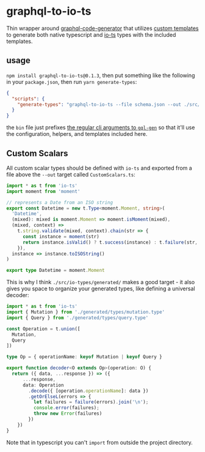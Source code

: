 # graphql-to-io-ts
Thin wrapper around [graphql-code-generator](https://github.com/dotansimha/graphql-code-generator) that utilizes [custom templates](https://github.com/dotansimha/graphql-code-generator/blob/master/packages/graphql-codegen-generators/CUSTOM_TEMPLATES.md) to generate both native typescript and [io-ts](https://github.com/gcanti/io-ts) types with the included templates.

## usage
`npm install graphql-to-io-ts@0.1.3`, then put something like the following in your `package.json`, then run `yarn generate-types`:
```json
{
  "scripts": {
    "generate-types": "graphql-to-io-ts --file schema.json --out ./src/io-types/generated/ './src/**/*.gql'"
  }
}
```
the `bin` file just prefixes [the regular cli arguments to `gql-gen`](https://github.com/dotansimha/graphql-code-generator#usage-examples) so that it'll use the configuration, helpers, and templates included here.

## Custom Scalars
All custom scalar types should be defined with `io-ts` and exported from a file above the `--out` target called `CustomScalars.ts`:
```typescript
import * as t from 'io-ts'
import moment from 'moment'

// represents a Date from an ISO string
export const Datetime = new t.Type<moment.Moment, string>(
  'Datetime',
  (mixed): mixed is moment.Moment => moment.isMoment(mixed),
  (mixed, context) =>
    t.string.validate(mixed, context).chain(str => {
      const instance = moment(str)
      return instance.isValid() ? t.success(instance) : t.failure(str, context)
    }),
  instance => instance.toISOString()
)

export type Datetime = moment.Moment
```

This is why I think `./src/io-types/generated/` makes a good target - it also gives you space to organize your generated types, like defining a universal decoder:
```typescript
import * as t from 'io-ts'
import { Mutation } from './generated/types/mutation.type'
import { Query } from './generated/types/query.type'

const Operation = t.union([
  Mutation,
  Query
])

type Op = { operationName: keyof Mutation | keyof Query }

export function decoder<O extends Op>(operation: O) {
  return ({ data, ...response }) => ({
      ...response,
      data: Operation
        .decode({ [operation.operationName]: data })
        .getOrElseL(errors => {
          let failures = failure(errors).join('\n');
          console.error(failures);
          throw new Error(failures)
        })
    })
}
```

Note that in typescript you can't `import` from outside the project directory.

